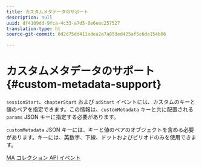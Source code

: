 ```yaml
---
title: カスタムメタデータのサポート
description: null
uuid: df4109dd-9fca-4c33-a7d5-8e6eec257527
translation-type: ht
source-git-commit: 0d2d75dd411edea2a7a853ed425af5c6da154b06

---
```



# カスタムメタデータのサポート {#custom-metadata-support}

`sessionStart`、`chapterStart` および `adStart` イベントには、カスタムのキーと値のペアを指定できます。この情報は、`customMetadata` キーと共に配置される `params` JSON キーに指定する必要があります。

`customMetadata` JSON キーには、キーと値のペアのオブジェクトを含める必要があります。キーには、英数字、下線、ドットおよびピリオドのみを使用できます。

[MA コレクション API イベント](/help/media-collection-api/mc-api-ref/mc-api-events-req.md)

